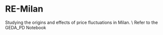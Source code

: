 # RE-Milan
Studying the origins and effects of price fluctuations in Milan.  \\
Refer to the GEDA_PD Notebook
